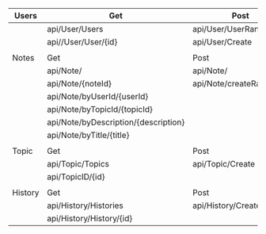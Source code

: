 | Users   | Get                                  | Post                     | Delete              | Put                  |
|---------|--------------------------------------|--------------------------|---------------------|----------------------|
|         | api/User/Users                       | api/User/UserRange/{ids} | api/User/Delete     | api/User/Update      |
|         | api//User/User/{id}                  | api/User/Create          | api/User/Delete{id} | api/User/UpdateRange |
|         |                                      |                          |                     |                      |
| Notes   | Get                                  | Post                     | Delete              | Put                  |
|         | api/Note/                            | api/Note/                | api/Note/           | api/Note/            |
|         | api/Note/{noteId}                    | api/Note/createRange     | api/Note/byId/{id}  |                      |
|         | api/Note/byUserId/{userId}           |                          |                     |                      |
|         | api/Note/byTopicId/{topicId}         |                          |                     |                      |
|         | api/Note/byDescription/{description} |                          |                     |                      |
|         | api/Note/byTitle/{title}             |                          |                     |                      |
|         |                                      |                          |                     |                      |
| Topic   | Get                                  | Post                     | Delete              | Put                  |
|         | api/Topic/Topics                     | api/Topic/Create         | api/Topic/Delete    |                      |
|         | api/TopicID/{id}                     |                          |                     |                      |
|         |                                      |                          |                     |                      |
| History | Get                                  | Post                     | Delete              | Put                  |
|         | api/History/Histories                | api/History/Create       |                     |                      |
|         | api/History/History/{id}             |                          |                     |                      |